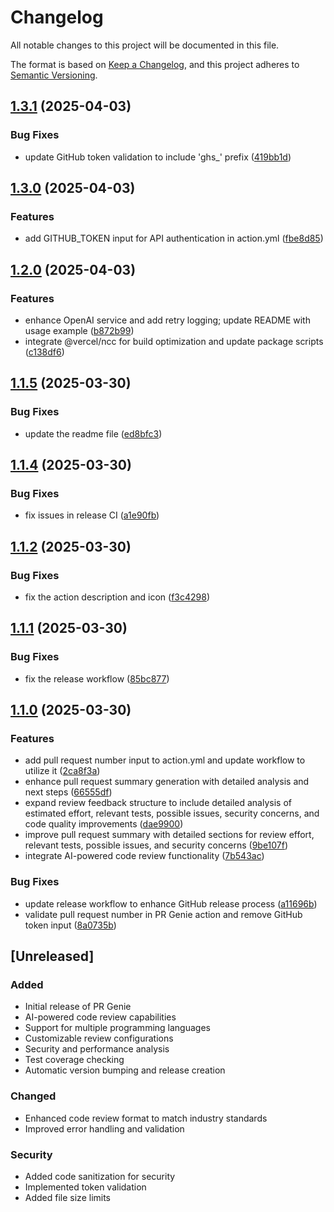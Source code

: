 # Changelog

All notable changes to this project will be documented in this file.

The format is based on [Keep a Changelog](https://keepachangelog.com/en/1.0.0/),
and this project adheres to [Semantic Versioning](https://semver.org/spec/v2.0.0.html).

## [1.3.1](https://github.com/david-wagih/PR-Genie/compare/v1.3.0...v1.3.1) (2025-04-03)


### Bug Fixes

* update GitHub token validation to include 'ghs_' prefix ([419bb1d](https://github.com/david-wagih/PR-Genie/commit/419bb1d962e0120e36759d11ca6d541200fbe80a))

## [1.3.0](https://github.com/david-wagih/PR-Genie/compare/v1.2.0...v1.3.0) (2025-04-03)


### Features

* add GITHUB_TOKEN input for API authentication in action.yml ([fbe8d85](https://github.com/david-wagih/PR-Genie/commit/fbe8d85347976f9c3a8c8212899f185a1cbe4c33))

## [1.2.0](https://github.com/david-wagih/PR-Genie/compare/v1.1.5...v1.2.0) (2025-04-03)


### Features

* enhance OpenAI service and add retry logging; update README with usage example ([b872b99](https://github.com/david-wagih/PR-Genie/commit/b872b99ccd1d93fd7e45c140cc9c23ebdff162ce))
* integrate @vercel/ncc for build optimization and update package scripts ([c138df6](https://github.com/david-wagih/PR-Genie/commit/c138df68b36884b50e7d5b1aaea7c600c108aab7))

## [1.1.5](https://github.com/david-wagih/PR-Genie/compare/v1.1.4...v1.1.5) (2025-03-30)


### Bug Fixes

* update the readme file ([ed8bfc3](https://github.com/david-wagih/PR-Genie/commit/ed8bfc376be12d7d25ac9403eb02fda0970bbb46))

## [1.1.4](https://github.com/david-wagih/PR-Genie/compare/v1.1.3...v1.1.4) (2025-03-30)


### Bug Fixes

* fix issues in release CI ([a1e90fb](https://github.com/david-wagih/PR-Genie/commit/a1e90fb7c471f226d923ec8cc1d967fea88e5079))

## [1.1.2](https://github.com/david-wagih/PR-Genie/compare/v1.1.1...v1.1.2) (2025-03-30)


### Bug Fixes

* fix the action description and icon ([f3c4298](https://github.com/david-wagih/PR-Genie/commit/f3c4298985d4df40b36270c392d3f0d4424d1eae))

## [1.1.1](https://github.com/david-wagih/PR-Genie/compare/v1.1.0...v1.1.1) (2025-03-30)


### Bug Fixes

* fix the release workflow ([85bc877](https://github.com/david-wagih/PR-Genie/commit/85bc877dd4f6083453d2bcf144b1c4d74a89d860))

## [1.1.0](https://github.com/david-wagih/PR-Genie/compare/v1.0.0...v1.1.0) (2025-03-30)


### Features

* add pull request number input to action.yml and update workflow to utilize it ([2ca8f3a](https://github.com/david-wagih/PR-Genie/commit/2ca8f3a6c942725f224ffeda1ddc3198426266cc))
* enhance pull request summary generation with detailed analysis and next steps ([66555df](https://github.com/david-wagih/PR-Genie/commit/66555df1075d3de6ece7e520eff9248df6792bd6))
* expand review feedback structure to include detailed analysis of estimated effort, relevant tests, possible issues, security concerns, and code quality improvements ([dae9900](https://github.com/david-wagih/PR-Genie/commit/dae99000d2398181bf93847e520debb1a511f6bc))
* improve pull request summary with detailed sections for review effort, relevant tests, possible issues, and security concerns ([9be107f](https://github.com/david-wagih/PR-Genie/commit/9be107fe551f46d6c7c3486b370aa632c95a963a))
* integrate AI-powered code review functionality ([7b543ac](https://github.com/david-wagih/PR-Genie/commit/7b543ac6e85528f0c0e21575c5c769b688891f9f))


### Bug Fixes

* update release workflow to enhance GitHub release process ([a11696b](https://github.com/david-wagih/PR-Genie/commit/a11696b17b3bcb67cc7d32f55bcd742eea369cd3))
* validate pull request number in PR Genie action and remove GitHub token input ([8a0735b](https://github.com/david-wagih/PR-Genie/commit/8a0735b5b5b54ef21b6455787b15041e3b7b0cdf))

## [Unreleased]

### Added
- Initial release of PR Genie
- AI-powered code review capabilities
- Support for multiple programming languages
- Customizable review configurations
- Security and performance analysis
- Test coverage checking
- Automatic version bumping and release creation

### Changed
- Enhanced code review format to match industry standards
- Improved error handling and validation

### Security
- Added code sanitization for security
- Implemented token validation
- Added file size limits
